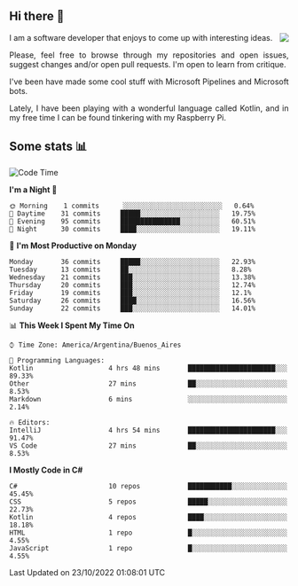 ## Hi there :slightly_smiling_face:

<img src="https://github-readme-stats.vercel.app/api?username=victorgrycuk&show_icons=true&count_private=true&title_color=F7941E&icon_color=F7941E" align="right">

<p align="justify">
I am a software developer that enjoys to come up with interesting ideas.
<p/>

<p align= "justify">
Please, feel free to browse through my repositories and open issues, suggest changes and/or open pull requests. I'm open to learn from critique.
<p/>


<p align= "justify">
I've been have made some cool stuff with Microsoft Pipelines and Microsoft bots.
<p/>

<p align= "justify">
Lately, I have been playing with a wonderful language called Kotlin, and in my free time I can be found tinkering with my Raspberry Pi.
<p/>

## Some stats :bar_chart:
<!--START_SECTION:waka-->
![Code Time](http://img.shields.io/badge/Code%20Time-1%2C194%20hrs%2022%20mins-blue)

**I'm a Night 🦉** 

```text
🌞 Morning    1 commits      ░░░░░░░░░░░░░░░░░░░░░░░░░   0.64% 
🌆 Daytime    31 commits     █████░░░░░░░░░░░░░░░░░░░░   19.75% 
🌃 Evening    95 commits     ███████████████░░░░░░░░░░   60.51% 
🌙 Night      30 commits     ████░░░░░░░░░░░░░░░░░░░░░   19.11%

```
📅 **I'm Most Productive on Monday** 

```text
Monday       36 commits     █████░░░░░░░░░░░░░░░░░░░░   22.93% 
Tuesday      13 commits     ██░░░░░░░░░░░░░░░░░░░░░░░   8.28% 
Wednesday    21 commits     ███░░░░░░░░░░░░░░░░░░░░░░   13.38% 
Thursday     20 commits     ███░░░░░░░░░░░░░░░░░░░░░░   12.74% 
Friday       19 commits     ███░░░░░░░░░░░░░░░░░░░░░░   12.1% 
Saturday     26 commits     ████░░░░░░░░░░░░░░░░░░░░░   16.56% 
Sunday       22 commits     ███░░░░░░░░░░░░░░░░░░░░░░   14.01%

```


📊 **This Week I Spent My Time On** 

```text
⌚︎ Time Zone: America/Argentina/Buenos_Aires

💬 Programming Languages: 
Kotlin                   4 hrs 48 mins       ██████████████████████░░░   89.33% 
Other                    27 mins             ██░░░░░░░░░░░░░░░░░░░░░░░   8.53% 
Markdown                 6 mins              ░░░░░░░░░░░░░░░░░░░░░░░░░   2.14%

🔥 Editors: 
IntelliJ                 4 hrs 54 mins       ██████████████████████░░░   91.47% 
VS Code                  27 mins             ██░░░░░░░░░░░░░░░░░░░░░░░   8.53%

```

**I Mostly Code in C#** 

```text
C#                       10 repos            ███████████░░░░░░░░░░░░░░   45.45% 
CSS                      5 repos             █████░░░░░░░░░░░░░░░░░░░░   22.73% 
Kotlin                   4 repos             ████░░░░░░░░░░░░░░░░░░░░░   18.18% 
HTML                     1 repo              █░░░░░░░░░░░░░░░░░░░░░░░░   4.55% 
JavaScript               1 repo              █░░░░░░░░░░░░░░░░░░░░░░░░   4.55%

```



 Last Updated on 23/10/2022 01:08:01 UTC
<!--END_SECTION:waka-->
